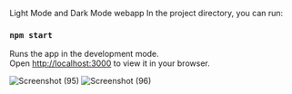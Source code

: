 Light Mode and Dark Mode webapp
In the project directory, you can run:

### `npm start`

Runs the app in the development mode.\
Open [http://localhost:3000](http://localhost:3000) to view it in your browser.

![Screenshot (95)](https://user-images.githubusercontent.com/85397500/147847361-49b69c1c-36eb-400a-bb99-6fabd34967b4.png)
![Screenshot (96)](https://user-images.githubusercontent.com/85397500/147847363-61fc7150-e91b-484f-8c72-92dcdc8bf601.png)

